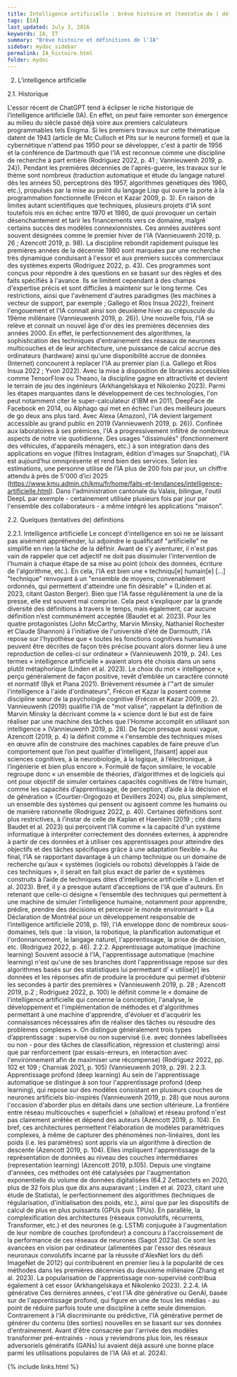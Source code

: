 ```yaml
---
title: Intelligence artificielle : brève histoire et (tentatie de ) définitions
tags: [IA]
last_updated: July 3, 2016
keywords: IA, IT
summary: "Brève histoire et définitions de l'IA"
sidebar: mydoc_sidebar
permalink: IA_histoire.html
folder: mydoc
---
```


2.	L’intelligence artificielle

2.1.	Historique

L'essor récent de ChatGPT tend à éclipser le riche historique de l’intelligence artificielle (IA). En effet, on peut faire remonter son émergence au milieu du siècle passé déjà voire aux premiers calculateurs programmables tels Enigma. Si les premiers travaux sur cette thématique datent de 1943 (article de Mc Culloch et Pits sur le neurone formel) et que la cybernétique n'attend pas 1950 pour se développer, c'est à partir de 1956 et la conférence de Dartmouth que l'IA est reconnue comme une discipline de recherche à part entière (Rodriguez 2022, p. 41 ; Vannieuwenh 2019, p. 24}). Pendant les premières décennies de l'après-guerre, les travaux sur le thème sont nombreux (traduction automatique et étude du langage naturel dès les années 50, perceptrons dès 1957, algorithmes génétiques dès 1960, etc.), propulsés par la mise au point du langage Lisp qui ouvre la porte à la programmation fonctionnelle (Frécon et Kazar 2009, p. 3).
En raison de limites autant scientifiques que techniques, plusieurs projets d'IA sont toutefois mis en échec entre 1970 et 1980, de quoi provoquer un certain désenchantement et tarir les financements vers ce domaine, malgré certains succès des modèles connexionnistes. Ces années austères sont souvent désignées comme le premier hiver de l'IA (Vannieuwenh 2019, p. 26 ; Azencott 2019, p. 98).
La discipline rebondit rapidement puisque les premières années de la décennie 1980 sont marquées par une recherche très dynamique conduisant à l'essor et aux premiers succès commerciaux des systèmes experts (Rodriguez 2022, p. 43). Ces programmes sont conçus pour répondre à des questions en se basant sur des règles et des faits spécifiés à l'avance. Ils se limitent cependant à des champs d'expertise précis et sont difficiles à maintenir sur le long terme. Ces restrictions, ainsi que l'avènement d'autres paradigmes (les machines à vecteur de support, par exemple ; Gallego et Rìos Insua 2022), freinent l'engouement et l'IA connait ainsi son deuxième hiver au crépuscule du 19ème millénaire (Vannieuwenh 2019, p. 26}).
Une nouvelle fois, l'IA se relève et connait un nouvel âge d'or dès les premières décennies des années 2000. En effet, le perfectionnement des algorithmes, la sophistication des techniques d'entrainement des réseaux de neurones multicouches et de leur architecture, une puissance de calcul accrue des ordinateurs (hardware) ainsi qu'une disponibilité accrue de données (Internet) concourent à replacer l'IA au premier plan (i.a. Gallego et Rìos Insua 2022 ; Yvon 2022). Avec la mise à disposition de librairies accessibles comme TensorFlow ou Theano, la discipline gagne en attractivité et devient le terrain de jeu des ingénieurs (Arkhangelskaya et Nikolenko 2023). Parmi les étapes marquantes dans le développement de ces technologies, l'on peut notamment citer le super-calculateur d'IBM en 2011, DeepFace de Facebook en 2014, ou Alphago qui met en échec l'un des meilleurs joueurs de go deux ans plus tard. Avec Alexa (Amazon), l'IA devient largement accessible au grand public en 2019 (Vannieuwenh 2019, p. 26}).
Confinée aux laboratoires à ses prémices, l'IA a progressivement infiltré de nombreux aspects de notre vie quotidienne. Des usages "dissimulés" (fonctionnement des véhicules, d'appareils ménagers, etc.) à son intégration dans des applications en vogue (filtres Instagram, édition d'images sur Snapchat), l'IA est aujourd’hui omniprésente et rend bien des services. Selon les estimations, une personne utilise de l’IA plus de 200 fois par jour, un chiffre attendu à près de 5'000 d’ici 2025 (https://www.kmu.admin.ch/kmu/fr/home/faits-et-tendances/intelligence-artificielle.html). Dans l'administration cantonale du Valais, bilingue, l'outil DeepL par exemple - certainement utilisée plusieurs fois par jour par l'ensemble des collaborateurs - a même intégré les applications "maison". 

2.2.	Quelques (tentatives de) définitions

2.2.1.	Intelligence artificielle
Le concept d'intelligence en soi ne se laissant pas aisément appréhender, lui adjoindre le qualificatif "artificielle" ne simplifie en rien la tâche de la définir. Avant de s’y aventurer, il n'est pas vain de rappeler que cet adjectif ne doit pas dissimuler l'intervention de l'humain à chaque étape de sa mise au point (choix des données, écriture de l'algorithme, etc.). En cela, l'IA est bien une « techniqu[e] humain[e] [...] "technique" renvoyant à un "ensemble de moyens, convenablement ordonnés, qui permettent d'atteindre une fin désirable" » (Linden et al. 2023, citant Gaston Berger). 
Bien que l’IA fasse régulièrement la une de la presse, elle est souvent mal comprise. Cela peut s’expliquer par la grande diversité des définitions à travers le temps, mais également, car aucune définition n’est communément acceptée (Baudet et al. 2023). Pour les quatre protagonistes (John McCarthy, Marvin Minsky, Nathaniel Rochester et Claude Shannon) à l'initiative de l'université d'été de Darmouth, l'IA repose sur l'hypothèse que « toutes les fonctions cognitives humaines peuvent être décrites de façon très précise pouvant alors donner lieu à une reproduction de celles-ci sur ordinateur » (Vannieuwenh 2019, p. 24). Les termes « intelligence artificielle » avaient alors été choisis dans un sens plutôt métaphorique (Linden et al. 2023). Le choix du mot « intelligence », perçu généralement de façon positive, revêt d’emblée un caractère connoté et normatif (Byk et Piana 2021).
Brièvement résumée à l'"art de simuler l'intelligence à l'aide d'ordinateurs", Frécon et Kazar la posent comme discipline sœur de la psychologie cognitive (Frécon et Kazar 2009, p. 2). Vannieuwenh (2019) qualifie l'IA de "mot valise", rappelant la définition de Marvin Minsky la décrivant comme la « science dont le but est de faire réaliser par une machine des tâches que l'Homme accomplit en utilisant son intelligence » (Vannieuwenh 2019, p. 28). De façon presque aussi vague, Azencott (2019, p. 4) la définit comme « l'ensemble des techniques mises en œuvre afin de construire des machines capables de faire preuve d’un comportement que l’on peut qualifier d’intelligent, [faisant] appel aux sciences cognitives, à la neurobiologie, à la logique, à l’électronique, à l’ingénierie et bien plus encore ». Formulé de façon similaire, le vocable regroupe donc « un ensemble de théories, d’algorithmes et de logiciels qui ont pour objectif de simuler certaines capacités cognitives de l’être humain, comme les capacités d’apprentissage, de perception, d’aide à la décision et de génération » (Courtier-Orgogozo et Devillers 2024) ou, plus simplement, un ensemble des systèmes qui pensent ou agissent comme les humains ou de manière rationnelle (Rodriguez 2022, p. 40). Certaines définitions sont plus restrictives, à l’instar de celle de Kaplan et Haenlein (2019 ; cité dans Baudet et al. 2023) qui perçoivent l’IA comme « la capacité d'un système informatique à interpréter correctement des données externes, à apprendre à partir de ces données et à utiliser ces apprentissages pour atteindre des objectifs et des tâches spécifiques grâce à une adaptation flexible ». Au final, l’IA se rapportant davantage à un champ technique ou un domaine de recherche qu’aux « systèmes (logiciels ou robots) développés à l’aide de ces techniques », il serait en fait plus exact de parler de « systèmes construits à l’aide de techniques dites d’intelligence artificielle » (Linden et al. 2023).
Bref, il y a presque autant d’acceptions de l'IA que d'auteurs. En retenant que celle-ci désigne « l’ensemble des techniques qui permettent à une machine de simuler l’intelligence humaine, notamment pour apprendre, prédire, prendre des décisions et percevoir le monde environnant » (La Déclaration de Montréal pour un développement responsable de l’intelligence artificielle 2018, p. 19), l'IA enveloppe donc de nombreux sous-domaines, tels que : la vision, la robotique, la planification automatique et l'ordonnancement, le langage naturel, l'apprentissage, la prise de décision, etc. (Rodriguez 2022, p. 46).
2.2.2.	Apprentissage automatique (machine learning)
Souvent associé à l'IA, l'apprentissage automatique (machine learning) n'est qu'une de ses branches dont l'apprentissage repose sur des algorithmes basés sur des statistiques lui permettant d’ « utilise[r] les données et les réponses afin de produire la procédure qui permet d’obtenir les secondes à partir des premières » (Vannieuwenh 2019, p. 28 ; Azencott 2019, p.2 ; Rodriguez 2022, p. 100) le définit comme le « domaine de l'intelligence artificielle qui concerne la conception, l'analyse, le développement et l'implémentation de méthodes et d'algorithmes permettant à une machine d'apprendre, d'évoluer et d'acquérir les connaissances nécessaires afin de réaliser des tâches ou résoudre des problèmes complexes ». On distingue généralement trois types d’apprentissage : supervisé ou non supervisé (i.e. avec données labellisées ou non - pour des tâches de classification, régression et clustering) ainsi que par renforcement (par essais-erreurs, en interaction avec l'environnement afin de maximiser une récompense) (Rodriguez 2022, pp. 102 et 109 ; Charniak 2021, p. 105) (Vannieuwenh 2019, p. 29).
2.2.3.	Apprentissage profond (deep learning)
Au sein de l'apprentissage automatique se distingue à son tour l'apprentissage profond (deep learning), qui repose sur des modèles consistant en plusieurs couches de neurones artificiels bio-inspirés (Vannieuwenh 2019, p. 28) que nous aurons l'occasion d'aborder plus en détails dans une section ultérieure. La frontière entre réseau multicouches « superficiel » (shallow) et réseau profond n'est pas clairement arrêtée et dépend des auteurs (Azencott 2019, p. 104). En bref, ces architectures permettent l'élaboration de modèles paramétriques complexes, à même de capturer des phénomènes non-linéaires, dont les poids (i.e. les paramètres) sont appris via un algorithme à direction de descente (Azencott 2019, p. 104). Elles impliquent l'apprentissage de la représentation de données au niveau des couches intermédiaires (representation learning) (Azencott 2019, p.105). Depuis une vingtaine d'années, ces méthodes ont été catalysées par l'augmentation exponentielle du volume de données digitalisées (64.2 Zettaoctets en 2020, plus de 32 fois plus que dix ans auparavant ; Linden et al. 2023, citant une étude de Statista), le perfectionnement des algorithmes (techniques de régularisation, d'initialisation des poids, etc.), ainsi que par les dispositifs de calcul de plus en plus puissants (GPUs puis TPUs). En parallèle, la complexification des architectures (réseaux convolutifs, récurrents, Transformer, etc.) et des neurones (e.g. LSTM) conjuguée à l'augmentation de leur nombre de couches (profondeur) a concouru à l'accroissement de la performance de ces réseaux de neurones (Sagot 2023a). Ce sont les avancées en vision par ordinateur (alimentées par l'essor des réseaux neuronaux convolutifs incarné par la réussite d'AlexNet lors du défi ImageNet de 2012) qui contribuèrent en premier lieu à la popularité de ces méthodes dans les premières décennies du deuxième millénaire (Zhang et al. 2023). La popularisation de l'apprentissage non-supervisé contribua également à cet essor (Arkhangelskaya et Nikolenko 2023).
2.2.4.	IA générative
Ces dernières années, c'est l'IA dite générative ou GenAI, basée sur de l'apprentissage profond, qui figure en une de tous les médias - au point de réduire parfois toute une discipline à cette seule dimension. Contrairement à l'IA discriminante ou prédictive, l'IA générative permet de générer du contenu (des sorties) nouvelles en se basant sur ses données d'entrainement. Avant d'être consacrée par l'arrivée des modèles transformer pré-entrainés - nous y reviendrons plus loin, les réseaux adversoriels génératifs (GANs) lui avaient déjà assuré une bonne place parmi les utilisations populaires de l'IA (Ali et al. 2024).

{% include links.html %}
